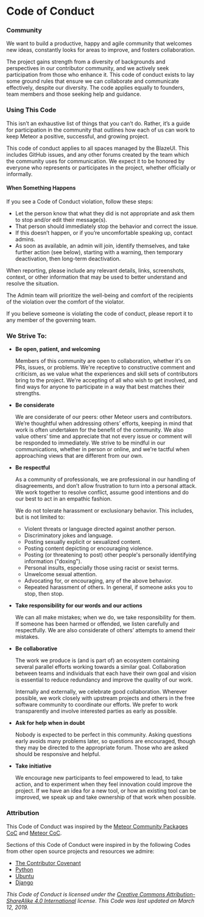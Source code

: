 # Code of Conduct

### Community

We want to build a productive, happy and agile community that welcomes new ideas, constantly looks for areas to improve, and fosters collaboration.

The project gains strength from a diversity of backgrounds and perspectives in our contributor community, and we actively seek participation from those who enhance it. This code of conduct exists to lay some ground rules that ensure we can collaborate and communicate effectively, despite our diversity. The code applies equally to founders, team members and those seeking help and guidance.

### Using This Code

This isn’t an exhaustive list of things that you can’t do. Rather, it’s a guide for participation in the community that outlines how each of us can work to keep Meteor a positive, successful, and growing project.

This code of conduct applies to all spaces managed by the BlazeUI. This includes GitHub issues, and any other forums created by the team which the community uses for communication. We expect it to be honored by everyone who represents or participates in the project, whether officially or informally.

#### When Something Happens

If you see a Code of Conduct violation, follow these steps:

* Let the person know that what they did is not appropriate and ask them to stop and/or edit their message(s).
* That person should immediately stop the behavior and correct the issue.
* If this doesn’t happen, or if you’re uncomfortable speaking up, contact admins.
* As soon as available, an admin will join, identify themselves, and take further action (see below), starting with a warning, then temporary deactivation, then long-term deactivation.

When reporting, please include any relevant details, links, screenshots, context, or other information that may be used to better understand and resolve the situation.

The Admin team will prioritize the well-being and comfort of the recipients of the violation over the comfort of the violator.

If you believe someone is violating the code of conduct, please report it to any member of the governing team.

### We Strive To:

- **Be open, patient, and welcoming**

  Members of this community are open to collaboration, whether it's on PRs, issues, or problems. We're receptive to constructive comment and criticism, as we value what the experiences and skill sets of contributors bring to the project. We're accepting of all who wish to get involved, and find ways for anyone to participate in a way that best matches their strengths.

- **Be considerate**

  We are considerate of our peers: other Meteor users and contributors. We’re thoughtful when addressing others’ efforts, keeping in mind that work is often undertaken for the benefit of the community. We also value others’ time and appreciate that not every issue or comment will be responded to immediately. We strive to be mindful in our communications, whether in person or online, and we're tactful when approaching views that are different from our own.

- **Be respectful**

  As a community of professionals, we are professional in our handling of disagreements, and don’t allow frustration to turn into a personal attack. We work together to resolve conflict, assume good intentions and do our best to act in an empathic fashion.

  We do not tolerate harassment or exclusionary behavior. This includes, but is not limited to:
  - Violent threats or language directed against another person.
  - Discriminatory jokes and language.
  - Posting sexually explicit or sexualized content.
  - Posting content depicting or encouraging violence.
  - Posting (or threatening to post) other people's personally identifying information ("doxing").
  - Personal insults, especially those using racist or sexist terms.
  - Unwelcome sexual attention.
  - Advocating for, or encouraging, any of the above behavior.
  - Repeated harassment of others. In general, if someone asks you to stop, then stop.

- **Take responsibility for our words and our actions**

  We can all make mistakes; when we do, we take responsibility for them. If someone has been harmed or offended, we listen carefully and respectfully. We are also considerate of others’ attempts to amend their mistakes.

- **Be collaborative**

  The work we produce is (and is part of) an ecosystem containing several parallel efforts working towards a similar goal. Collaboration between teams and individuals that each have their own goal and vision is essential to reduce redundancy and improve the quality of our work.

  Internally and externally, we celebrate good collaboration. Wherever possible, we work closely with upstream projects and others in the free software community to coordinate our efforts. We prefer to work transparently and involve interested parties as early as possible.

- **Ask for help when in doubt**

  Nobody is expected to be perfect in this community. Asking questions early avoids many problems later, so questions are encouraged, though they may be directed to the appropriate forum. Those who are asked should be responsive and helpful.

- **Take initiative**

  We encourage new participants to feel empowered to lead, to take action, and to experiment when they feel innovation could improve the project. If we have an idea for a new tool, or how an existing tool can be improved, we speak up and take ownership of that work when possible.

### Attribution

This Code of Conduct was inspired by the [Meteor Community Packages CoC](https://github.com/Meteor-Community-Packages/.github/blob/main/CODE_OF_CONDUCT.md) and
[Meteor CoC](https://github.com/meteor/meteor/blob/devel/CODE_OF_CONDUCT.md).

Sections of this Code of Conduct were inspired in by the following Codes from other open source projects and resources we admire:

- [The Contributor Covenant](http://contributor-covenant.org/version/1/4/)
- [Python](https://www.python.org/psf/codeofconduct/)
- [Ubuntu](http://www.ubuntu.com/about/about-ubuntu/conduct)
- [Django](https://www.djangoproject.com/conduct/)

*This Code of Conduct is licensed under the [Creative Commons Attribution-ShareAlike 4.0 International](https://creativecommons.org/licenses/by-sa/4.0/) license. This Code was last updated on March 12, 2019.* 
